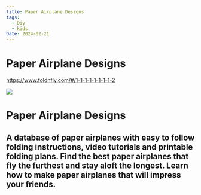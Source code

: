 ```yaml
---
title: Paper Airplane Designs
tags:
  - Diy
  - kids
Date: 2024-02-21
---
```


# Paper Airplane Designs

https://www.foldnfly.com/#/1-1-1-1-1-1-1-1-2

![](_asset/2024-01-25_PaperAirplaneDesigns_image_1.png)
# Paper Airplane Designs

## A database of paper airplanes with easy to follow folding instructions, video tutorials and printable folding plans. Find the best paper airplanes that fly the furthest and stay aloft the longest. Learn how to make paper airplanes that will impress your friends.
